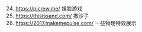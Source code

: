 24. https://picrew.me/ 捏脸游戏
28. https://thisissand.com/ 撒沙子
29. https://2017.makemepulse.com/ 一些物理特效展示
